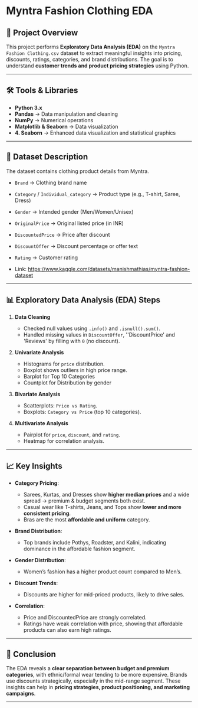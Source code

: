 # Myntra Fashion Clothing EDA

## 📌 Project Overview

This project performs **Exploratory Data Analysis (EDA)** on the `Myntra Fashion Clothing.csv` dataset to extract meaningful insights into pricing, discounts, ratings, categories, and brand distributions. The goal is to understand **customer trends and product pricing strategies** using Python.

---

## 🛠 Tools & Libraries

* **Python 3.x**
* **Pandas** → Data manipulation and cleaning
* **NumPy** → Numerical operations
* **Matplotlib & Seaborn** → Data visualization
* **4. Seaborn** → Enhanced data visualization and statistical graphics
---

## 📂 Dataset Description

The dataset contains clothing product details from Myntra.

* `Brand` → Clothing brand name
* `Category` / `Individual_category` → Product type (e.g., T-shirt, Saree, Dress)
* `Gender` → Intended gender (Men/Women/Unisex)
* `OriginalPrice` → Original listed price (in INR)
* `DiscountedPrice` → Price after discount
* `DiscountOffer` → Discount percentage or offer text
* `Rating` → Customer rating

* Link: https://www.kaggle.com/datasets/manishmathias/myntra-fashion-dataset
---

## 📊 Exploratory Data Analysis (EDA) Steps

1. **Data Cleaning**

   * Checked null values using `.info()` and `.isnull().sum()`.
   * Handled missing values in `DiscountOffer`, ''DiscountPrice' and 'Reviews' by filling with `0` (no discount).

2. **Univariate Analysis**

   * Histograms for `price` distribution.
   * Boxplot shows outliers in high price range.
   * Barplot for Top 10 Categories
   * Countplot for Distribution by gender
    
3. **Bivariate Analysis**

   * Scatterplots: `Price vs Rating`.
   * Boxplots: `Category vs Price` (top 10 categories).

4. **Multivariate Analysis**

   * Pairplot for `price`, `discount`, and `rating`.
   * Heatmap for correlation analysis.

---

## 📈 Key Insights

* **Category Pricing**:

  * Sarees, Kurtas, and Dresses show **higher median prices** and a wide spread → premium & budget segments both exist.
  * Casual wear like T-shirts, Jeans, and Tops show **lower and more consistent pricing**.
  * Bras are the most **affordable and uniform** category.

* **Brand Distribution**:

  * Top brands include Pothys, Roadster, and Kalini, indicating dominance in the affordable fashion segment.

* **Gender Distribution**:

  * Women’s fashion has a higher product count compared to Men’s.

* **Discount Trends**:

  * Discounts are higher for mid-priced products, likely to drive sales.

* **Correlation**:

  * Price and DiscountedPrice are strongly correlated.
  * Ratings have weak correlation with price, showing that affordable products can also earn high ratings.

---

## 📑 Conclusion

The EDA reveals a **clear separation between budget and premium categories**, with ethnic/formal wear tending to be more expensive. Brands use discounts strategically, especially in the mid-range segment. These insights can help in **pricing strategies, product positioning, and marketing campaigns**.

---

